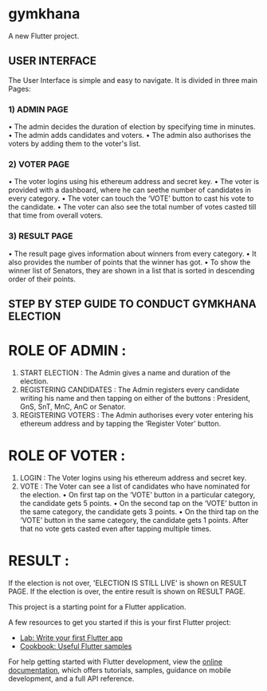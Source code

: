 # gymkhana

A new Flutter project.



## USER INTERFACE
The User Interface is simple  and easy to navigate.
It is divided in three main Pages:

### 1) ADMIN PAGE
• The admin decides the duration of election by specifying time in minutes.
• The admin adds candidates and voters.
• The admin also authorises the voters by adding them to the voter's list.


### 2) VOTER PAGE
• The voter logins using his ethereum address and secret key.
• The voter is provided with a dashboard, where he can seethe number of candidates in every category.
• The voter can touch the ‘VOTE’ button to cast his vote to the candidate.
• The voter can also see the total number of votes casted till that time from overall voters.


### 3) RESULT PAGE
• The result page gives information about winners from every category. 
• It also provides the number of points that the winner has got. 
• To show the winner list of Senators, they are shown in a list that is sorted in descending order of their points.



## STEP BY STEP GUIDE TO CONDUCT GYMKHANA ELECTION

# ROLE OF ADMIN :
1) START ELECTION : The Admin gives a name and duration of the election.
3) REGISTERING CANDIDATES : The Admin registers every candidate writing his name and then tapping on either of the buttons :
   President, GnS, SnT, MnC, AnC or Senator.
2) REGISTERING VOTERS : The Admin authorises every voter entering his ethereum address and by tapping the ‘Register Voter’ button.

# ROLE OF VOTER :
1) LOGIN : The Voter logins using his ethereum address and secret key.
2) VOTE : The Voter can see a list of candidates who have nominated for the election.
          • On first tap on the ‘VOTE’ button in  a particular category, the candidate gets 5 points.
          • On the second tap on the ‘VOTE’ button in the same category, the candidate gets 3 points.
          • On the third tap on the ‘VOTE’ button in the same category, the candidate gets 1 points.
            After that no vote gets casted even after tapping multiple times.


# RESULT :
If the election is not over, 'ELECTION IS STILL LIVE' is shown on RESULT PAGE.
If the election is over, the entire result is shown on RESULT PAGE.














This project is a starting point for a Flutter application.

A few resources to get you started if this is your first Flutter project:

- [Lab: Write your first Flutter app](https://docs.flutter.dev/get-started/codelab)
- [Cookbook: Useful Flutter samples](https://docs.flutter.dev/cookbook)

For help getting started with Flutter development, view the
[online documentation](https://docs.flutter.dev/), which offers tutorials,
samples, guidance on mobile development, and a full API reference.

